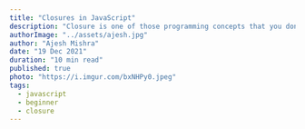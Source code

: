 ```yaml
---
title: "Closures in JavaScript"
description: "Closure is one of those programming concepts that you don't realize that you are taking advantage of until you run into an unexpected bug. Scoping and various types of variable declarations in JavaScript makes it a bit tricky."
authorImage: "../assets/ajesh.jpg"
author: "Ajesh Mishra"
date: "19 Dec 2021"
duration: "10 min read"
published: true
photo: "https://i.imgur.com/bxNHPy0.jpeg"
tags:
  - javascript
  - beginner
  - closure
---
```


<div id="article-header"></div>

<div id="article-footer"></div>